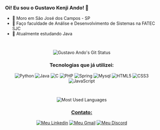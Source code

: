 ### Oi! Eu sou o Gustavo Kenji Ando! 🐝

- 📌 Moro em São José dos Campos - SP
- 🏢 Faço faculdade de Análise e Desenvolvimento de Sistemas na FATEC SJC
- 📖 Atualmente estudando Java

</br>
<p align="center">
   <img alt="Gustavo Ando's Git Status" src="https://github-readme-stats.vercel.app/api?username=GustavoAndo&show_icons=true&theme=gotham">
</p>

<h3 align="center">Tecnologias que já utilizei:</h3>
<p align="center">
     <img alt="Python" src="https://img.shields.io/badge/Python-14354C?style=for-the-badge&logo=python&logoColor=white">
     <img alt="Java" src="https://img.shields.io/badge/Java-ED8B00?style=for-the-badge&logo=java&logoColor=white">
     <img alt="C" src="https://img.shields.io/badge/C-00599C?style=for-the-badge&logo=c&logoColor=white">
     <img alt="PHP" src="https://img.shields.io/badge/PHP-777BB4?style=for-the-badge&logo=php&logoColor=white">
     <img alt="Spring" src="https://img.shields.io/badge/Spring-6DB33F?style=for-the-badge&logo=spring&logoColor=white">
     <img alt="Mysql" src="https://img.shields.io/badge/MySQL-00000F?style=for-the-badge&logo=mysql&logoColor=white">
     <img alt="HTML5" src="https://img.shields.io/badge/HTML5-E34F26?style=for-the-badge&logo=html5&logoColor=white">
     <img alt="CSS3" src="https://img.shields.io/badge/CSS3-1572B6?style=for-the-badge&logo=css3&logoColor=white">   
     <img alt="JavaScript" src="https://img.shields.io/badge/JavaScript-F7DF1E?style=for-the-badge&logo=javascript&logoColor=black">
</p>
</br>
<p align="center">
   <img alt="Most Used Languages" src="https://github-readme-stats.vercel.app/api/top-langs/?username=GustavoAndo&theme=gotham">
</p>

<a href="/contato"><h3 align="center">Contato:</h3></a>
<p align="center">
  <a href="https://www.linkedin.com/in/gustavo-ando-054414209/"><img alt="Meu Linkedin" src="https://img.shields.io/badge/LinkedIn-0077B5?style=for-the-badge&logo=linkedin&logoColor=white"></a>
  <a href="/contato"><img alt="Meu Gmail" src="https://img.shields.io/badge/Gmail-D14836?style=for-the-badge&logo=gmail&logoColor=white"></a>
  <a  href="/contato"><img alt="Meu Discord" src="https://img.shields.io/badge/Discord-7289DA?style=for-the-badge&logo=discord&logoColor=white"></a>
</p>
</br>
